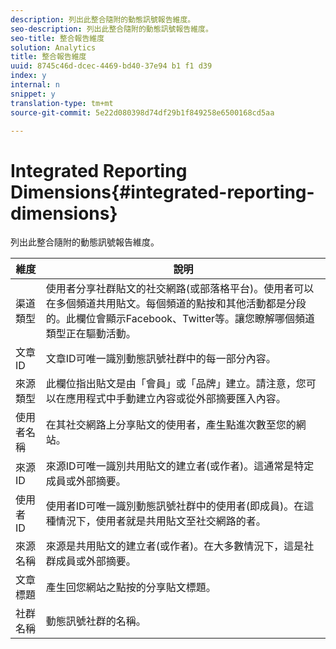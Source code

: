 ```yaml
---
description: 列出此整合隨附的動態訊號報告維度。
seo-description: 列出此整合隨附的動態訊號報告維度。
seo-title: 整合報告維度
solution: Analytics
title: 整合報告維度
uuid: 8745c46d-dcec-4469-bd40-37e94 b1 f1 d39
index: y
internal: n
snippet: y
translation-type: tm+mt
source-git-commit: 5e22d080398d74df29b1f849258e6500168cd5aa

---
```



# Integrated Reporting Dimensions{#integrated-reporting-dimensions}

列出此整合隨附的動態訊號報告維度。

| 維度 | 說明 |
|---|---|
| 渠道類型 | 使用者分享社群貼文的社交網路(或部落格平台)。使用者可以在多個頻道共用貼文。每個頻道的點按和其他活動都是分段的。此欄位會顯示Facebook、Twitter等。讓您瞭解哪個頻道類型正在驅動活動。 |
| 文章ID | 文章ID可唯一識別動態訊號社群中的每一部分內容。 |
| 來源類型 | 此欄位指出貼文是由「會員」或「品牌」建立。請注意，您可以在應用程式中手動建立內容或從外部摘要匯入內容。 |
| 使用者名稱 | 在其社交網路上分享貼文的使用者，產生點進次數至您的網站。 |
| 來源ID | 來源ID可唯一識別共用貼文的建立者(或作者)。這通常是特定成員或外部摘要。 |
| 使用者 ID | 使用者ID可唯一識別動態訊號社群中的使用者(即成員)。在這種情況下，使用者就是共用貼文至社交網路的者。 |
| 來源名稱 | 來源是共用貼文的建立者(或作者)。在大多數情況下，這是社群成員或外部摘要。 |
| 文章標題 | 產生回您網站之點按的分享貼文標題。 |
| 社群名稱 | 動態訊號社群的名稱。 |

